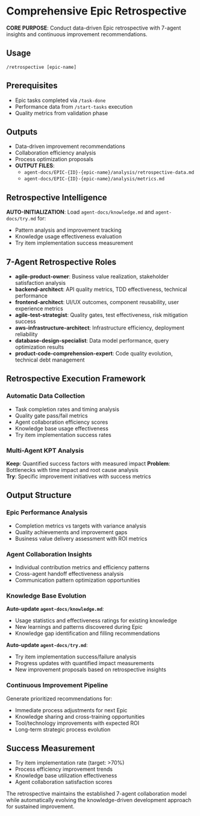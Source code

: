 # Comprehensive Epic Retrospective

**CORE PURPOSE**: Conduct data-driven Epic retrospective with 7-agent insights and continuous improvement recommendations.

## Usage
```
/retrospective [epic-name]
```

## Prerequisites
- Epic tasks completed via `/task-done`
- Performance data from `/start-tasks` execution
- Quality metrics from validation phase

## Outputs
- Data-driven improvement recommendations
- Collaboration efficiency analysis
- Process optimization proposals
- **OUTPUT FILES**: 
  - `agent-docs/EPIC-{ID}-{epic-name}/analysis/retrospective-data.md`
  - `agent-docs/EPIC-{ID}-{epic-name}/analysis/metrics.md`

## Retrospective Intelligence

**AUTO-INITIALIZATION**: Load `agent-docs/knowledge.md` and `agent-docs/try.md` for:
- Pattern analysis and improvement tracking
- Knowledge usage effectiveness evaluation
- Try item implementation success measurement

## 7-Agent Retrospective Roles

- **agile-product-owner**: Business value realization, stakeholder satisfaction analysis
- **backend-architect**: API quality metrics, TDD effectiveness, technical performance
- **frontend-architect**: UI/UX outcomes, component reusability, user experience metrics
- **agile-test-strategist**: Quality gates, test effectiveness, risk mitigation success
- **aws-infrastructure-architect**: Infrastructure efficiency, deployment reliability
- **database-design-specialist**: Data model performance, query optimization results
- **product-code-comprehension-expert**: Code quality evolution, technical debt management

## Retrospective Execution Framework

### Automatic Data Collection
- Task completion rates and timing analysis
- Quality gate pass/fail metrics
- Agent collaboration efficiency scores  
- Knowledge base usage effectiveness
- Try item implementation success rates

### Multi-Agent KPT Analysis

**Keep**: Quantified success factors with measured impact
**Problem**: Bottlenecks with time impact and root cause analysis  
**Try**: Specific improvement initiatives with success metrics

## Output Structure

### Epic Performance Analysis
- Completion metrics vs targets with variance analysis
- Quality achievements and improvement gaps
- Business value delivery assessment with ROI metrics

### Agent Collaboration Insights  
- Individual contribution metrics and efficiency patterns
- Cross-agent handoff effectiveness analysis
- Communication pattern optimization opportunities

### Knowledge Base Evolution
**Auto-update `agent-docs/knowledge.md`**:
- Usage statistics and effectiveness ratings for existing knowledge
- New learnings and patterns discovered during Epic
- Knowledge gap identification and filling recommendations

**Auto-update `agent-docs/try.md`**:
- Try item implementation success/failure analysis
- Progress updates with quantified impact measurements
- New improvement proposals based on retrospective insights

### Continuous Improvement Pipeline
Generate prioritized recommendations for:
- Immediate process adjustments for next Epic
- Knowledge sharing and cross-training opportunities  
- Tool/technology improvements with expected ROI
- Long-term strategic process evolution

## Success Measurement
- Try item implementation rate (target: >70%)
- Process efficiency improvement trends
- Knowledge base utilization effectiveness
- Agent collaboration satisfaction scores

The retrospective maintains the established 7-agent collaboration model while automatically evolving the knowledge-driven development approach for sustained improvement.
